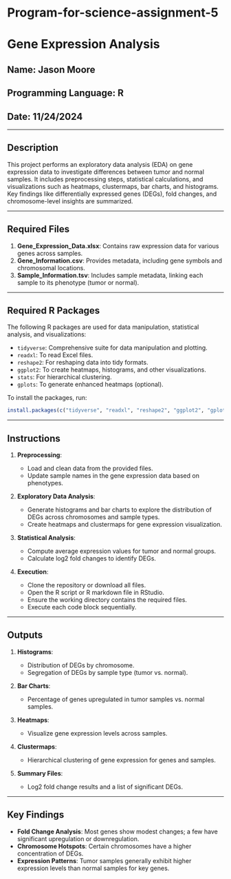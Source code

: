 # Program-for-science-assignment-5

# Gene Expression Analysis

## Name: Jason Moore 
## Programming Language: R  
## Date: 11/24/2024

---

## Description

This project performs an exploratory data analysis (EDA) on gene expression data to investigate differences between tumor and normal samples. It includes preprocessing steps, statistical calculations, and visualizations such as heatmaps, clustermaps, bar charts, and histograms. Key findings like differentially expressed genes (DEGs), fold changes, and chromosome-level insights are summarized.

---

## Required Files

1. **Gene_Expression_Data.xlsx**: Contains raw expression data for various genes across samples.
2. **Gene_Information.csv**: Provides metadata, including gene symbols and chromosomal locations.
3. **Sample_Information.tsv**: Includes sample metadata, linking each sample to its phenotype (tumor or normal).

---

## Required R Packages

The following R packages are used for data manipulation, statistical analysis, and visualizations:

- `tidyverse`: Comprehensive suite for data manipulation and plotting.
- `readxl`: To read Excel files.
- `reshape2`: For reshaping data into tidy formats.
- `ggplot2`: To create heatmaps, histograms, and other visualizations.
- `stats`: For hierarchical clustering.
- `gplots`: To generate enhanced heatmaps (optional).

To install the packages, run:
```R
install.packages(c("tidyverse", "readxl", "reshape2", "ggplot2", "gplots"))
```

---

## Instructions

1. **Preprocessing**:
   - Load and clean data from the provided files.
   - Update sample names in the gene expression data based on phenotypes.

2. **Exploratory Data Analysis**:
   - Generate histograms and bar charts to explore the distribution of DEGs across chromosomes and sample types.
   - Create heatmaps and clustermaps for gene expression visualization.

3. **Statistical Analysis**:
   - Compute average expression values for tumor and normal groups.
   - Calculate log2 fold changes to identify DEGs.

4. **Execution**:
   - Clone the repository or download all files.
   - Open the R script or R markdown file in RStudio.
   - Ensure the working directory contains the required files.
   - Execute each code block sequentially.

---

## Outputs

1. **Histograms**:
   - Distribution of DEGs by chromosome.
   - Segregation of DEGs by sample type (tumor vs. normal).

2. **Bar Charts**:
   - Percentage of genes upregulated in tumor samples vs. normal samples.

3. **Heatmaps**:
   - Visualize gene expression levels across samples.

4. **Clustermaps**:
   - Hierarchical clustering of gene expression for genes and samples.

5. **Summary Files**:
   - Log2 fold change results and a list of significant DEGs.

---

## Key Findings

- **Fold Change Analysis**: Most genes show modest changes; a few have significant upregulation or downregulation.
- **Chromosome Hotspots**: Certain chromosomes have a higher concentration of DEGs.
- **Expression Patterns**: Tumor samples generally exhibit higher expression levels than normal samples for key genes.
